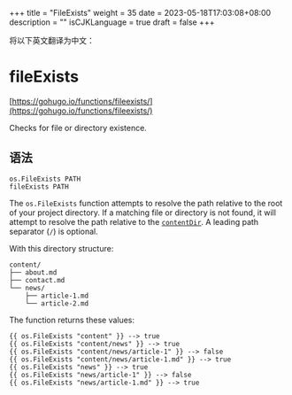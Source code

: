 +++
title = "FileExists"
weight = 35
date = 2023-05-18T17:03:08+08:00
description = ""
isCJKLanguage = true
draft = false
+++

将以下英文翻译为中文：
# fileExists

[https://gohugo.io/functions/fileexists/](https://gohugo.io/functions/fileexists/)

Checks for file or directory existence.

## 语法

```
os.FileExists PATH
fileExists PATH
```

The `os.FileExists` function attempts to resolve the path relative to the root of your project directory. If a matching file or directory is not found, it will attempt to resolve the path relative to the [`contentDir`](https://gohugo.io/getting-started/configuration#contentdir). A leading path separator (`/`) is optional.

With this directory structure:

```text
content/
├── about.md
├── contact.md
└── news/
    ├── article-1.md
    └── article-2.md
```

The function returns these values:

```go-html-template
{{ os.FileExists "content" }} --> true
{{ os.FileExists "content/news" }} --> true
{{ os.FileExists "content/news/article-1" }} --> false
{{ os.FileExists "content/news/article-1.md" }} --> true
{{ os.FileExists "news" }} --> true
{{ os.FileExists "news/article-1" }} --> false
{{ os.FileExists "news/article-1.md" }} --> true
```
